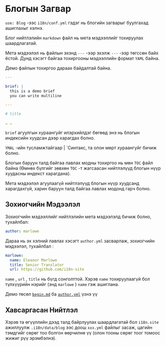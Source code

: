 # Блогын Загвар

`use: Blog` -ээс `i18n/conf.yml` гэдэг нь блогийн загварыг буулгахад ашиглахыг хэлнэ.

Блог нийтлэлийн `markdown` файл нь мета мэдээллийг тохируулах шаардлагатай.

Мета мэдээлэл нь файлын эхэнд `---` -ээр эхэлж `---` -ээр төгссөн байх ёстой. Дунд хэсэгт байгаа тохиргооны мэдээллийн формат `YAML` байна.

Демо файлын тохиргоо дараах байдалтай байна.

```yml
---

brief: |
  this is a demo brief
  you can write multiline

---

# title

… …
```

`brief` агуулгын хураангуйг илэрхийлдэг бөгөөд энэ нь блогын индексийн хуудсан дээр харагдах болно.

`YMAL` -ийн тусламжтайгаар | `Синтакс, та олон мөрт хураангуйг бичиж болно.

Блогын баруун талд байгаа лавлах модны тохиргоо нь мөн `TOC` файл байна (Өмнөх бүлгийг зөвхөн `TOC` -т жагсаасан нийтлэлүүд блогын нүүр хуудасны индекст харагдана).

Мета мэдээлэл агуулаагүй нийтлэлүүд блогын нүүр хуудсанд харагдахгүй, харин баруун талд байгаа лавлах модонд гарч болно.

## Зохиогчийн Мэдээлэл

Зохиогчийн мэдээллийг нийтлэлийн мета мэдээлэлд бичиж болно, тухайлбал:

```yml
author: marlowe
```

Дараа нь эх хэлний лавлах хэсэгт `author.yml` засварлаж, зохиогчийн мэдээлэл, тухайлбал :

```yml
marlowe:
  name: Eleanor Marlowe
  title: Senior Translator
  url: https://github.com/i18n-site
```

`name` , `url` , `title` нь бүгд сонголттой. Хэрэв `name` тохируулаагүй бол түлхүүрийн нэрийг (энд `marlowe` ) `name` гэж ашиглана.

Демо төсөл [`begin.md`](https://github.com/i18n-site/demo.i18n.site/blob/main/en/blog/news/begin.md?plain=1) ба [`author.yml`](https://github.com/i18n-site/demo.i18n.site/blob/main/en/author.yml) үзнэ үү

## Хавсаргасан Нийтлэл

Хэрэв та өгүүллийн дээд талд байрлуулах шаардлагатай бол `i18n.site` ажиллуулж `.i18n/data/blog` ээс доош `xxx.yml` файлыг засаж, цагийн тэмдгийг сөрөг тоо болгон өөрчилнө үү (олон тооны сөрөг тоог томоос жижиг рүү эрэмбэлнэ).